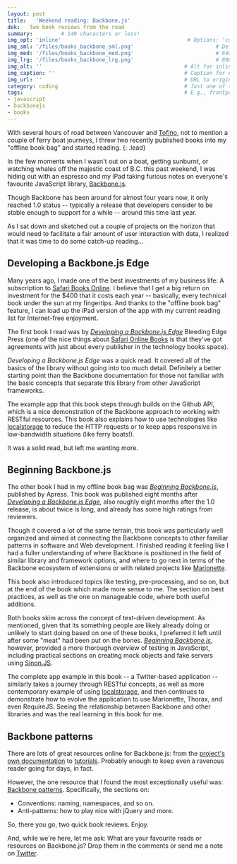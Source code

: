 ```yaml
---
layout: post
title:   'Weekend reading: Backbone.js'
dek:   Two book reviews from the road
summary:         # 140 characters or less!
img_opt: 'inline'                                        # Options: 'cover' or 'inlne' or 'none'
img_sml: '/files/books_backbone_sml.png'                          # Default on cover or inline
img_med: '/files/books_backbone_med.png'                          # 640x512px cover, inline
img_lrg: '/files/books_backbone_lrg.png'                          # 800x640px cover, inline
img_alt: ''                                             # Alt for inline
img_caption: ''                                         # Caption for either
img_url: ''                                             # URL to original image
category: coding                                        # Just one of the 4xCs
tags:                                                   # E.g., frontpage
- javascript
- backbonejs
- books
---
```



With several hours of road between Vancouver and [Tofino][tofino], not to mention a couple of ferry boat journeys, I threw two recently published books into my "offline book bag" and started reading.
{: .lead}

In the few moments when I wasn't out on a boat, getting sunburnt, or watching whales off the majestic coast of B.C. this past weekend, I was hiding out with an espresso and my iPad taking furious notes on everyone's favourite JavaScript library, [Backbone.js][backbone].

Though Backbone has been around for almost four years now, it only reached 1.0 status -- typically a release that developers consider to be stable enough to  support for a while -- around this time last year. 

As I sat down and sketched out a couple of projects on the horizon that would need to facilitate a fair amount of user interaction with data, I realized that it was time to do some catch-up reading…

## Developing a Backbone.js Edge

Many years ago, I made one of the best investments of my business life: A subscription to [Safari Books Online][safari]. I believe that I get a big return on investment for the $400 that it costs each year -- basically, every technical book under the sun at my fingertips. And thanks to the "offline book bag" feature, I can load up the iPad version of the app with my current reading list for Internet-free enjoyment.

The first book I read was by _[Developing a Backbone.js Edge][backboneedge]_ Bleeding Edge Press (one of the nice things about [Safari Online Books][safari] is that they've got agreements with just about every publisher in the technology books space). 

_Developing a Backbone.js Edge_ was a quick read. It covered all of the basics of the library without going into too much detail. Definitely a better starting point than the Backbone documentation for those not familiar with the basic concepts that separate this library from other JavaScript frameworks. 

The example app that this book steps through builds on the Github API, which is a nice demonstration of the Backbone approach to working with RESTful resources. This book also explains how to use technologies like [localstorage][localstorage] to reduce the HTTP requests or to keep apps responsive in low-bandwidth situations (like ferry boats!).

It was a solid read, but left me wanting more.

## Beginning Backbone.js

The other book I had in my offline book bag was _[Beginning Backbone.js][beginningbackbone]_, published by Apress. This book was published eight months after _[Developing a Backbone.js Edge][backboneedge]_, also roughly eight months after the 1.0 release, is about twice is long, and already has some high ratings from reviewers.  

Though it covered a lot of the same terrain, this book was particularly well organized and aimed at connecting the Backbone concepts to other familiar patterns in software and Web development. I finished reading it feeling like I had a fuller understanding of where Backbone is positioned in the field of similar library and framework options, and where to go next in terms of the Backbone ecosystem of extensions or with related projects like [Marionette][marionette]. 

This book also introduced topics like testing, pre-processing, and so on, but at the end of the book which made more sense to me. The section on best practices, as well as the one on manageable code, where both useful additions. 

Both books skim across the concept of test-driven development. As mentioned, given that its something people are likely already doing or unlikely to start doing based on one of these books, I preferred it left until after some "meat" had been put on the bones. _[Beginning Backbone.js][beginningbackbone]_, however, provided a more thorough overview of testing in JavaScript, including practical sections on creating mock objects and fake servers using [Sinon.JS](http://sinonjs.org/).

The complete app example in this book -- a Twitter-based application -- similarly takes a journey through RESTful concepts, as well as more contemporary example of using [localstorage][localstorage], and then continues to demonstrate how to evolve the application to use Marionette, Thorax, and even RequireJS. Seeing the relationship between Backbone and other libraries and was the real learning in this book for me.

## Backbone patterns

There are lots of great resources online for Backbone.js: from the [project's own documentation][backbone] to [tutorials][backbonetuts]. Probably enough to keep even a ravenous reader going for days, in fact. 

However, the one resource that I found the most exceptionally useful was: [Backbone patterns](http://ricostacruz.com/backbone-patterns/). Specifically, the sections on:

* Conventions: naming, namespaces, and so on.
* Anti-patterns: how to play nice with jQuery and more.

So, there you go, two quick book reviews. Enjoy. 

And, while we're here, let me ask: What are your favourite reads or resources on Backbone.js? Drop them in the comments or send me a note on [Twitter][phillipadsmith].

[tofino]:[https://en.wikipedia.org/wiki/Tofino]
[safari]:[http://www.safaribooksonline.com/]
[backboneedge]:[http://www.amazon.com/gp/product/B00CBP7N3O/ref=as_li_tl?ie=UTF8&camp=1789&creative=390957&creativeASIN=B00CBP7N3O&linkCode=as2&tag=phillipadsmit-20&linkId=6CBTGUWGBPLBYOGN]
[localstorage]:[http://diveintohtml5.info/storage.html]
[beginningbackbone]:[http://www.amazon.com/gp/product/1430263342/ref=as_li_tl?ie=UTF8&camp=1789&creative=390957&creativeASIN=1430263342&linkCode=as2&tag=phillipadsmit-20&linkId=OBDQOHTRSAUIYALC]
[backbone]:[http://backbonejs.org/]
[marionette]:[http://marionettejs.com/]
[backbonetuts]:[https://github.com/jashkenas/backbone/wiki/Tutorials,-blog-posts-and-example-sites]
[phillipadsmith]:[http://twitter.com/phillipadsmith]
 

